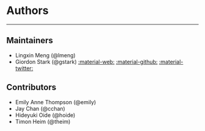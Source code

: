 # Authors

---

## Maintainers

- Lingxin Meng (@lmeng)
- Giordon Stark (@gstark) [:material-web:](https://giordonstark.com)
  [:material-github:](https://github.com/kratsg)
  [:material-twitter:](https://twitter.com/kratsg)

## Contributors

- Emily Anne Thompson (@emily)
- Jay Chan (@cchan)
- Hideyuki Oide (@hoide)
- Timon Heim (@theim)
